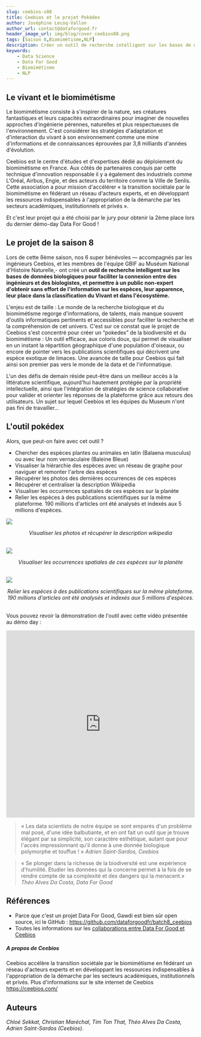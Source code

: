 ```yaml
---
slug: ceebios-s08
title: Ceebios et le projet Pokédex
author: Joséphine Lecoq-Vallon
author_url: contact@dataforgood.fr
header_image_url: img/blog/cover_ceebios08.png
tags: [Saison 8,Biomimétisme,NLP]
description: Créer un outil de recherche intelligent sur les bases de données biologiques pour faciliter la connexion entre des ingénieurs et des biologistes, et permettre à un public non-expert d'obtenir sans effort de l'information sur les espèces, leur apparence, leur place dans la classification du Vivant et dans l'écosystème.
keywords:
    - Data Science
    - Data For Good
    - Biomimétisme
    - NLP
---
```


## Le vivant et le biomimétisme

Le biomimétisme consiste à s'inspirer de la nature, ses créatures fantastiques et leurs capacités extraordinaires pour imaginer de nouvelles approches d'ingénierie pérennes, naturelles et plus respectueuses de l'environnement. C'est considérer les stratégies d'adaptation et d'interaction du vivant à son environnement comme une mine d'informations et de connaissances éprouvées par 3,8 milliards d'années d'évolution.

Ceebios est le centre d'études et d'expertises dédié au déploiement du biomimétisme en France. Aux côtés de partenaires conquis par cette technique d'innovation responsable il y a également des industriels comme L'Oréal, Airbus, Engie, et des acteurs du territoire comme la Ville de Senlis. Cette association a pour mission d'accélérer « la transition sociétale par le biomimétisme en fédérant un réseau d'acteurs experts, et en développant les ressources indispensables à l'appropriation de la démarche par les secteurs académiques, institutionnels et privés ».

Et c'est leur projet qui a été choisi par le jury pour obtenir la 2ème place lors du dernier démo-day Data For Good !

## Le projet de la saison 8

Lors de cette 8ème saison, nos 6 super bénévoles — accompagnés par les ingénieurs Ceebios, et les membres de l'équipe GBIF au Muséum National d'Histoire Naturelle,- ont créé un **outil de recherche intelligent sur les bases de données biologiques pour faciliter la connexion entre des ingénieurs et des biologistes, et permettre à un public non-expert d'obtenir sans effort de l'information sur les espèces, leur apparence, leur place dans la classification du Vivant et dans l'écosystème.**

L'enjeu est de taille : Le monde de la recherche biologique et du biomimétisme regorge d'informations, de talents, mais manque souvent d'outils informatiques pertinents et accessibles pour faciliter la recherche et la compréhension de cet univers. C'est sur ce constat que le projet de Ceebios s'est concentré pour créer un “pokedex” de la biodiversité et du biomimétisme : Un outil efficace, aux coloris doux, qui permet de visualiser en un instant la répartition géographique d'une population d'oiseaux, ou encore de pointer vers les publications scientifiques qui décrivent une espèce exotique de limaces. Une avancée de taille pour Ceebios qui fait ainsi son premier pas vers le monde de la data et de l'informatique.

L'un des défis de demain réside peut-être dans un meilleur accès à la littérature scientifique, aujourd'hui hautement protégée par la propriété intellectuelle, ainsi que l'intégration de stratégies de science collaborative pour valider et orienter les réponses de la plateforme grâce aux retours des utilisateurs. Un sujet sur lequel Ceebios et les équipes du Museum n'ont pas fini de travailler…

## L'outil pokédex

Alors, que peut-on faire avec cet outil ?
- Chercher des espèces plantes ou animales en latin (Balaena musculus) ou avec leur nom vernaculaire (Baleine Bleue)
- Visualiser la hiérarchie des espèces avec un réseau de graphe pour naviguer et remonter l'arbre des espèces
- Récupérer les photos des dernières occurrences de ces espèces
- Récupérer et centraliser la description Wikipedia
- Visualiser les occurrences spatiales de ces espèces sur la planète
- Relier les espèces à des publications scientifiques sur la même plateforme. 190 millions d'articles ont été analysés et indexés aux 5 millions d'espèces.

![](./figure1.png)
<figcaption align = "center"><i>Visualiser les photos et récupérer la description wikipedia</i></figcaption>
<br/>

![](./figure2.png)
<figcaption align = "center"><i>Visualiser les occurrences spatiales de ces espèces sur la planète</i></figcaption>
<br/>

![](./figure3.png)
<figcaption align = "center"><i>Relier les espèces à des publications scientifiques sur la même plateforme. 190 millions d'articles ont été analysés et indexés aux 5 millions d'espèces.</i></figcaption>
<br/>

Vous pouvez revoir la démonstration de l'outil avec cette vidéo présentée au démo day : 

<iframe width="100%" height="500px" src="https://www.youtube.com/embed/JdSGClNM6g0" title="YouTube video player" frameBorder="0" allow="accelerometer; autoplay; clipboard-write; encrypted-media; gyroscope; picture-in-picture" allowFullScreen></iframe>

> « Les data scientists de notre équipe se sont emparés d'un problème mal posé, d'une idée balbutiante, et en ont fait un outil que je trouve élégant par sa simplicité, son caractère esthétique, autant que pour l'accès impressionnant qu'il donne à une donnée biologique polymorphe et touffue ! »
> *Adrien Saint-Sardos, Ceebios*

> « Se plonger dans la richesse de la biodiversité est une expérience d'humilité. Etudier les données qui la concerne permet à la fois de se rendre compte de sa complexité et des dangers qui la menacent.»
> *Théo Alves Da Costa, Data For Good*


## Références
- Parce que c'est un projet Data For Good, Gawdi est bien sûr open source, ici le GitHub : https://github.com/dataforgoodfr/batch8_ceebios
- Toutes les informations sur les [collaborations entre Data For Good et Ceebios](/projects/ceebios)

##### A propos de Ceebios
Ceebios accélère la transition sociétale par le biomimétisme en fédérant un réseau d'acteurs experts et en développant les ressources indispensables à l'appropriation de la démarche par les secteurs académiques, institutionnels et privés.
Plus d'informations sur le site internet de Ceebios https://ceebios.com/

## Auteurs
*Chloé Sekkat, Christian Maréchal, Tim Ton That, Théo Alves Da Costa, Adrien Saint-Sardos (Ceebios)*.




